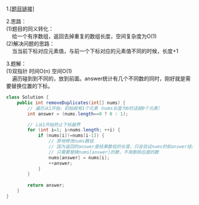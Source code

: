1.[[题目链接]](https://leetcode-cn.com/problems/remove-duplicates-from-sorted-array/)

2.思路：<br>
(1)题目的同义转化：<br>
&nbsp;&nbsp;&nbsp;&nbsp;给一个有序数组，返回去掉重复的数组长度，空间复杂度为O(1)<br>
(2)解决问题的思路：<br>
&nbsp;&nbsp;&nbsp;&nbsp;当当前下标对应元素值，与前一个下标对应的元素值不同的时候，长度+1<br>

3.题解：<br>
(1)双指针 时间O(n) 空间O(1)<br>
&nbsp;&nbsp;&nbsp;&nbsp;遍历碰到到不同的，放到前面。answer统计有几个不同数的同时，刚好就是需要替换位置的下标。
```java
class Solution {
    public int removeDuplicates(int[] nums) {
        // 遍历从1开始，初始就有1个元素（nums长度为0的话就0个元素）
        int answer = (nums.length==0 ? 0 : 1);

        // i从1开始防止下标越界
        for (int i=1; i<nums.length; ++i) {
            if (nums[i]!=nums[i-1]) {
                // 原地修改nums数组
                // 因为返回的answer是结果数组的长度，只会验证nums的前answer结果对不对。
                // 只需要替换nums[answer]的数，不用删除后面的数
                nums[answer] = nums[i];
                ++answer;
            }
        }
        
        return answer;
    }
}
```